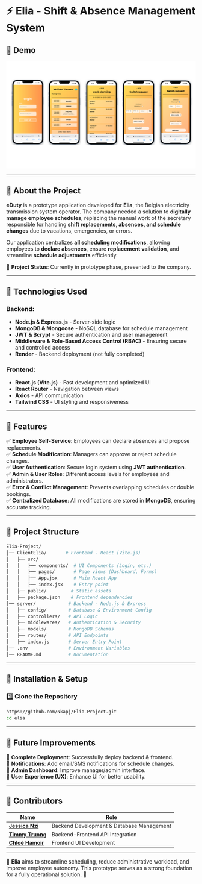 # ⚡ Elia - Shift & Absence Management System

## 📸 Demo
<p align="center">
  <img src="FinalElia.png" alt="Aperçu du projet" width="600">
</p>

---

## 📖 About the Project
**eDuty** is a prototype application developed for **Elia**, the Belgian electricity 
transmission system operator. The company needed a solution to **digitally manage employee schedules**, 
replacing the manual work of the secretary responsible for handling **shift replacements, absences, and schedule changes** 
due to vacations, emergencies, or errors.

Our application centralizes **all scheduling modifications**, allowing employees to **declare absences**, 
ensure **replacement validation**, and streamline **schedule adjustments** efficiently.

🚀 **Project Status**: Currently in prototype phase, presented to the company.

---

## 🔧 Technologies Used
### **Backend**:
- **Node.js & Express.js** - Server-side logic
- **MongoDB & Mongoose** - NoSQL database for schedule management
- **JWT & Bcrypt** - Secure authentication and user management
- **Middleware & Role-Based Access Control (RBAC)** - Ensuring secure and controlled access
- **Render** - Backend deployment (not fully completed)

### **Frontend**:
- **React.js (Vite.js)** - Fast development and optimized UI
- **React Router** - Navigation between views
- **Axios** - API communication
- **Tailwind CSS** - UI styling and responsiveness

---

## 🚀 Features
✅ **Employee Self-Service**: Employees can declare absences and propose replacements.  
✅ **Schedule Modification**: Managers can approve or reject schedule changes.  
✅ **User Authentication**: Secure login system using **JWT authentication**.  
✅ **Admin & User Roles**: Different access levels for employees and administrators.  
✅ **Error & Conflict Management**: Prevents overlapping schedules or double bookings.  
✅ **Centralized Database**: All modifications are stored in **MongoDB**, ensuring accurate tracking.  

---

## 📂 Project Structure


```bash
Elia-Project/
│── ClientElia/       # Frontend - React (Vite.js)
│   ├── src/
│   │   ├── components/  # UI Components (Login, etc.)
│   │   ├── pages/       # Page views (Dashboard, Forms)
│   │   ├── App.jsx      # Main React App
│   │   ├── index.jsx    # Entry point
│   ├── public/         # Static assets
│   ├── package.json    # Frontend dependencies
│── server/            # Backend - Node.js & Express
│   ├── config/        # Database & Environment Config
│   ├── controllers/   # API Logic
│   ├── middlewares/   # Authentication & Security
│   ├── models/        # MongoDB Schemas
│   ├── routes/        # API Endpoints
│   ├── index.js       # Server Entry Point
│── .env               # Environment Variables
│── README.md          # Documentation
```

---

## 🚀 Installation & Setup
### **1️⃣ Clone the Repository**
```sh
https://github.com/Nkapj/Elia-Project.git
cd elia
```
---

## 🔮 Future Improvements
🔹 **Complete Deployment**: Successfully deploy backend & frontend.  
🔹 **Notifications**: Add email/SMS notifications for schedule changes.  
🔹 **Admin Dashboard**: Improve manager/admin interface.  
🔹 **User Experience (UX)**: Enhance UI for better usability.  

---

## 👥 Contributors
| Name | Role |
|----------------|------------------------------|
| **[Jessica Nzi](https://github.com/Nkapj)** | Backend Development & Database Management |
| **[Timmy Truong](https://github.com/titruong99)** | Backend-Frontend API Integration |
| **[Chloé Hamoir](https://github.com/littlefoxy1nk)** | Frontend UI Development |

---

📌 **Elia** aims to streamline scheduling, reduce administrative workload, and improve employee autonomy. This prototype serves as a strong foundation for a fully operational solution. 🚀
